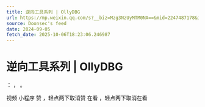 ```yaml
---
title: 逆向工具系列 | OllyDBG
url: https://mp.weixin.qq.com/s?__biz=Mzg3NzUyMTM0NA==&mid=2247487178&idx=1&sn=90d508689e91d38f253ec1252bb3894b
source: Doonsec's feed
date: 2024-09-05
fetch_date: 2025-10-06T18:23:06.246987
---
```


# 逆向工具系列 | OllyDBG

：
，
。

视频
小程序
赞
，轻点两下取消赞
在看
，轻点两下取消在看